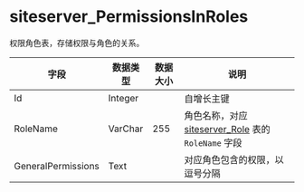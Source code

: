 # siteserver_PermissionsInRoles

权限角色表，存储权限与角色的关系。

字段 | 数据类型 | 数据大小 | 说明
------ | ------ | ------ | ------
Id | Integer | | 自增长主键
RoleName | VarChar | 255 | 角色名称，对应 [siteserver_Role](siteserver_Role.md) 表的 `RoleName` 字段
GeneralPermissions | Text | | 对应角色包含的权限，以逗号分隔